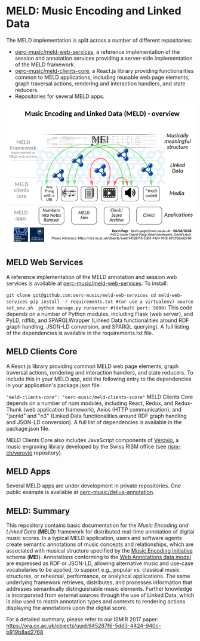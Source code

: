 MELD: Music Encoding and Linked Data
====================================

The MELD implementation is split across a number of different repositories:

* [oerc-music/meld-web-services](https://github.com/oerc-music/meld-web-services), a reference implementation of the session and annotation services providing a server-side implementation of the MELD framework.
* [oerc-music/meld-clients-core](https://github.com/oerc-music/meld-clients-core), a React.js library providing functionalities common to MELD applications, including reusable web page elements, graph traversal actions, rendering and interaction handlers, and state reducers.
* Repositories for several MELD apps.


![MELD Overview](meld-overview.png)


MELD Web Services
-----------------
A reference implementation of the MELD annotation and session web services is available at [oerc-music/meld-web-services](https://github.com/oerc-music/meld-web-services). To install: 

``
git clone git@github.com:oerc-music/meld-web-services
cd meld-web-services
pip install -r requirements.txt #(or use a virtualenv)
source set_env.sh 
python manage.py runserver #(default port: 5000)
``
This code depends on a number of Python modules, including Flask (web server), and PyLD, rdflib, and SPARQLWrapper (Linked Data functionalities around RDF graph handling, JSON-LD conversion, and SPARQL querying). A full listing of the dependencies is available in the requirements.txt file.


MELD Clients Core
-----------------
A React.js library providing common MELD web page elements, graph traversal actions, rendering and interaction handlers, and state reducers. To include this in your MELD app, add the following entry to the dependencies in your application's package.json file:

``
"meld-clients-core": "oerc-music/meld-clients-score"
``
MELD Clients Core depends on a number of npm modules, including React, Redux, and Redux-Thunk (web application framework), Axios (HTTP communication), and "jsonld" and "n3" (Linked Data functionalities around RDF graph handling and JSON-LD conversion). A full list of dependencies is available in the package.json file.

MELD Clients Core also includes JavaScript components of [Verovio](http://www.verovio.org), a music engraving library developed by the Swiss RISM office (see [rism-ch/verovio](http://github.com/rism-ch/verovio) repository).

MELD Apps
---------
Several MELD apps are under development in private repositories. One public example is available at [oerc-music/delius-annotation](http://github.com/oerc-music/delius-annotation).


MELD: Summary 
-------
This repository contains basic documentation for the *Music Encoding  and  Linked Data*  (**MELD**)  framework  for distributed
real-time annotation of digital music scores. In a typical MELD application, users
and software agents create semantic annotations of music concepts and relationships, which are associated with musical structure specified by the [Music Encoding Initiative](http://music-encoding.org) schema (**MEI**). Annotations conforming to the [Web Annotations data model](https://www.w3.org/TR/annotation-model/) are expressed as RDF or JSON-LD, allowing alternative music and use-case vocabularies to be applied, to support e.g., popular vs.  classical music structures, or rehearsal, performance, or analytical applications.  The same underlying framework retrieves, distributes, and processes information that addresses semantically distinguishable music elements.  Further knowledge is incorporated from external sources through the use of Linked Data, which is also used to match annotation types and contexts to rendering actions displaying the annotations upon the digital
score.

For a detailed summary, please refer to our ISMIR 2017 paper: https://ora.ox.ac.uk/objects/uuid:945287f6-5dd3-4424-940c-b919b8ad2768
